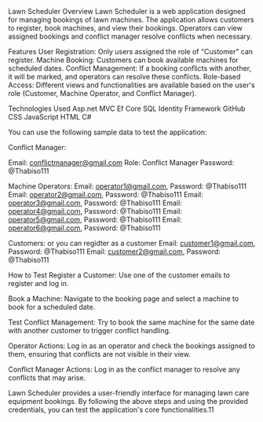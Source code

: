 Lawn Scheduler
Overview
Lawn Scheduler is a web application designed for managing bookings of lawn machines. The application allows customers to register, book machines, and view their bookings. Operators can view assigned bookings and conflict manager resolve conflicts when necessary.

Features
User Registration: Only users assigned the role of "Customer" can register.
Machine Booking: Customers can book available machines for scheduled dates.
Conflict Management: If a booking conflicts with another, it will be marked, and operators can resolve these conflicts.
Role-based Access: Different views and functionalities are available based on the user's role (Customer, Machine Operator, and Conflict Manager).

Technologies Used
Asp.net MVC
Ef Core
SQL
Identity Framework
GitHub
CSS
JavaScript
HTML
C#

You can use the following sample data to test the application:

Conflict Manager:

Email: conflictmanager@gmail.com
Role: Conflict Manager
Password: @Thabiso111


Machine Operators:
Email: operator1@gmail.com, Password: @Thabiso111
Email: operator2@gmail.com, Password: @Thabiso111
Email: operator3@gmail.com, Password: @Thabiso111
Email: operator4@gmail.com, Password: @Thabiso111
Email: operator5@gmail.com, Password: @Thabiso111
Email: operator6@gmail.com, Password: @Thabiso111

Customers: or you can regidter as a customer
Email: customer1@gmail.com, Password: @Thabiso111
Email: customer2@gmail.com, Password: @Thabiso111


How to Test
Register a Customer: Use one of the customer emails to register and log in.

Book a Machine: Navigate to the booking page and select a machine to book for a scheduled date.

Test Conflict Management: Try to book the same machine for the same date with another customer to trigger conflict handling.

Operator Actions: Log in as an operator and check the bookings assigned to them, ensuring that conflicts are not visible in their view.

Conflict Manager Actions: Log in as the conflict manager to resolve any conflicts that may arise.


Lawn Scheduler provides a user-friendly interface for managing lawn care equipment bookings. By following the above steps and using the provided credentials, you can test the application's core functionalities.11
